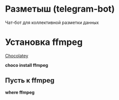 # Разметыш (telegram-bot)
Чат-бот для коллективной разметки данных


# Установка ffmpeg
[Chocolatey](https://chocolatey.org/install) 

**choco install ffmpeg**

## Пусть к ffmpeg 
**where ffmpeg**
